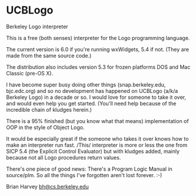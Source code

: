 # UCBLogo
Berkeley Logo interpreter

This is a free (both senses) interpreter for the Logo programming language.

The current version is 6.0 if you're running wxWidgets, 5.4 if not.  (They are made from the same source code.)

The distribution also includes version 5.3 for frozen platforms DOS and Mac Classic (pre-OS X).

I have become super busy doing other things (snap.berkeley.edu, bjc.edc.org) and so no development has happened on UCBLogo (a/k/a Berkeley Logo) in a decade or so.  I would love for someone to take it over, and would even help you get started.  (You'll need help because of the incredible chain of kludges herein.)

There is a 95% finished (but you know what that means) implementation of OOP in the style of Object Logo.

It would be especially great if the someone who takes it over knows how to make an interpreter run fast.  /This/ interpreter is more or less the one from SICP 5.4 (the Explicit Control Evaluator) but with kludges added, mainly because not all Logo procedures return values.

There's one piece of good news:  There's a Program Logic Manual in source/plm.  So all the things I've forgotten aren't lost forever.  :-)

Brian Harvey
bh@cs.berkeley.edu
